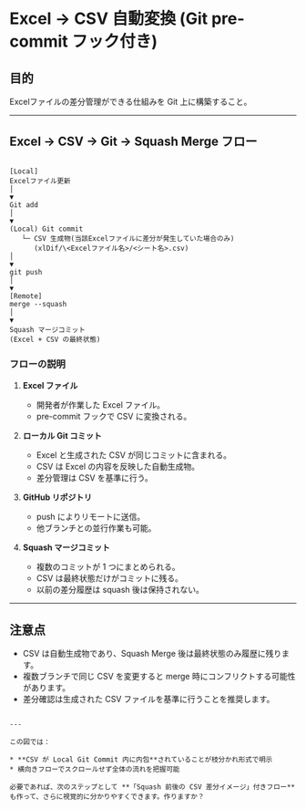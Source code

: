 
# Excel → CSV 自動変換 (Git pre-commit フック付き)

## 目的
Excelファイルの差分管理ができる仕組みを Git 上に構築すること。

---

## Excel → CSV → Git → Squash Merge フロー

```

[Local]
Excelファイル更新
│
▼
Git add
│
▼
(Local) Git commit
   └─ CSV 生成物(当該Excelファイルに差分が発生していた場合のみ)
      (xlDif/\<Excelファイル名>/<シート名>.csv)
│
▼
git push
│
▼
[Remote]
merge --squash
│
▼
Squash マージコミット
(Excel + CSV の最終状態)

```

### フローの説明
1. **Excel ファイル**
   - 開発者が作業した Excel ファイル。
   - pre-commit フックで CSV に変換される。

2. **ローカル Git コミット**
   - Excel と生成された CSV が同じコミットに含まれる。
   - CSV は Excel の内容を反映した自動生成物。
   - 差分管理は CSV を基準に行う。

3. **GitHub リポジトリ**
   - push によりリモートに送信。
   - 他ブランチとの並行作業も可能。

4. **Squash マージコミット**
   - 複数のコミットが 1 つにまとめられる。
   - CSV は最終状態だけがコミットに残る。
   - 以前の差分履歴は squash 後は保持されない。

---

## 注意点
- CSV は自動生成物であり、Squash Merge 後は最終状態のみ履歴に残ります。
- 複数ブランチで同じ CSV を変更すると merge 時にコンフリクトする可能性があります。
- 差分確認は生成された CSV ファイルを基準に行うことを推奨します。
```

---

この図では：

* **CSV が Local Git Commit 内に内包**されていることが枝分かれ形式で明示
* 横向きフローでスクロールせず全体の流れを把握可能

必要であれば、次のステップとして **「Squash 前後の CSV 差分イメージ」付きフロー** も作って、さらに視覚的に分かりやすくできます。作りますか？
